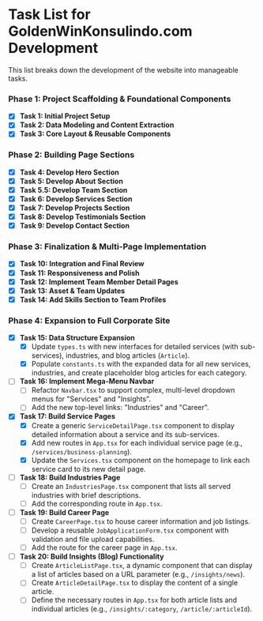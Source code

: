 # Task List for GoldenWinKonsulindo.com Development

This list breaks down the development of the website into manageable tasks.

### Phase 1: Project Scaffolding & Foundational Components

- [x] **Task 1: Initial Project Setup**
- [x] **Task 2: Data Modeling and Content Extraction**
- [x] **Task 3: Core Layout & Reusable Components**

### Phase 2: Building Page Sections

- [x] **Task 4: Develop Hero Section**
- [x] **Task 5: Develop About Section**
- [x] **Task 5.5: Develop Team Section**
- [x] **Task 6: Develop Services Section**
- [x] **Task 7: Develop Projects Section**
- [x] **Task 8: Develop Testimonials Section**
- [x] **Task 9: Develop Contact Section**

### Phase 3: Finalization & Multi-Page Implementation

- [x] **Task 10: Integration and Final Review**
- [x] **Task 11: Responsiveness and Polish**
- [x] **Task 12: Implement Team Member Detail Pages**
- [x] **Task 13: Asset & Team Updates**
- [x] **Task 14: Add Skills Section to Team Profiles**

### Phase 4: Expansion to Full Corporate Site

- [x] **Task 15: Data Structure Expansion**
  - [x] Update `types.ts` with new interfaces for detailed services (with sub-services), industries, and blog articles (`Article`).
  - [x] Populate `constants.ts` with the expanded data for all new services, industries, and create placeholder blog articles for each category.

- [ ] **Task 16: Implement Mega-Menu Navbar**
  - [ ] Refactor `Navbar.tsx` to support complex, multi-level dropdown menus for "Services" and "Insights".
  - [ ] Add the new top-level links: "Industries" and "Career".

- [x] **Task 17: Build Service Pages**
  - [x] Create a generic `ServiceDetailPage.tsx` component to display detailed information about a service and its sub-services.
  - [x] Add new routes in `App.tsx` for each individual service page (e.g., `/services/business-planning`).
  - [x] Update the `Services.tsx` component on the homepage to link each service card to its new detail page.

- [ ] **Task 18: Build Industries Page**
  - [ ] Create an `IndustriesPage.tsx` component that lists all served industries with brief descriptions.
  - [ ] Add the corresponding route in `App.tsx`.

- [ ] **Task 19: Build Career Page**
  - [ ] Create `CareerPage.tsx` to house career information and job listings.
  - [ ] Develop a reusable `JobApplicationForm.tsx` component with validation and file upload capabilities.
  - [ ] Add the route for the career page in `App.tsx`.

- [ ] **Task 20: Build Insights (Blog) Functionality**
  - [ ] Create `ArticleListPage.tsx`, a dynamic component that can display a list of articles based on a URL parameter (e.g., `/insights/news`).
  - [ ] Create `ArticleDetailPage.tsx` to display the content of a single article.
  - [ ] Define the necessary routes in `App.tsx` for both article lists and individual articles (e.g., `/insights/:category`, `/article/:articleId`).